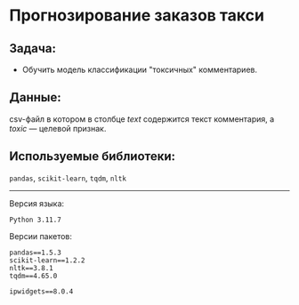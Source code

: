 # Прогнозирование заказов такси

## Задача:
- Обучить модель классификации "токсичных" комментариев.
## Данные:
csv-файл в котором в столбце _text_  содержится текст комментария, а _toxic_ — целевой признак.
 
## Используемые библиотеки:
`pandas`,  `scikit-learn`, `tqdm`, `nltk`
***
Версия языка:
```
Python 3.11.7
```

Версии пакетов:
```
pandas==1.5.3
scikit-learn==1.2.2
nltk==3.8.1
tqdm==4.65.0

ipwidgets==8.0.4
```
